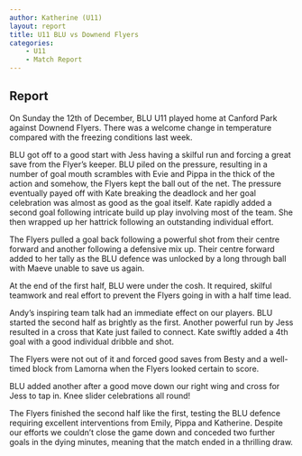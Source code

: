 ```yaml
---
author: Katherine (U11)
layout: report
title: U11 BLU vs Downend Flyers
categories: 
    - U11
    - Match Report
---
```


## Report

On Sunday the 12th of December, BLU U11 played home at Canford Park against Downend Flyers. There was a welcome change in temperature compared with the freezing conditions last week.

BLU got off to a good start with Jess having a skilful run and forcing a great save from the Flyer’s keeper. BLU piled on the pressure, resulting in a number of goal mouth scrambles with Evie and Pippa in the thick of the action and somehow, the Flyers kept the ball out of the net. The pressure eventually payed off with Kate breaking the deadlock and her goal celebration was almost as good as the goal itself. Kate rapidly added a second goal following intricate build up play involving most of the team. She then wrapped up her hattrick following an outstanding individual effort.

The Flyers pulled a goal back following a powerful shot from their centre forward and another following a defensive mix up. Their centre forward added to her tally as the BLU defence was unlocked by a long through ball with Maeve unable to save us again.

At the end of the first half, BLU were under the cosh. It required, skilful teamwork and real effort to prevent the Flyers going in with a half time lead.

Andy’s inspiring team talk had an immediate effect on our players. BLU started the second half as brightly as the first. Another powerful run by Jess resulted in a cross that Kate just failed to connect. Kate swiftly added a 4th goal with a good individual dribble and shot.

The Flyers were not out of it and forced good saves from Besty and a well-timed block from Lamorna when the Flyers looked certain to score.

BLU added another after a good move down our right wing and cross for Jess to tap in. Knee slider celebrations all round!

The Flyers finished the second half like the first, testing the BLU defence requiring excellent interventions from Emily, Pippa and Katherine. Despite our efforts we couldn’t close the game down and conceded two further goals in the dying minutes, meaning that the match ended in a thrilling draw.
